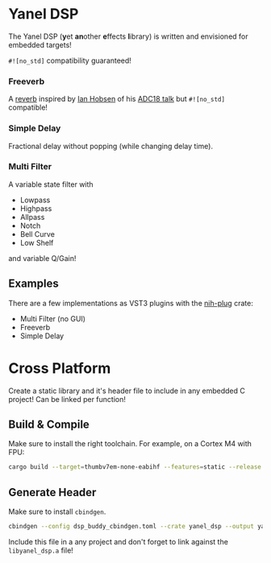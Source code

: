 # Yanel DSP
The Yanel DSP (**y**et **an**other **e**ffects **l**ibrary) is
written and envisioned for embedded targets!

 `#![no_std]` compatibility guaranteed!

### Freeverb
A [reverb](https://github.com/irh/freeverb-rs/) inspired by [Ian Hobsen](https://github.com/irh) of his [ADC18 talk](https://www.youtube.com/watch?v=Yom9E-67bdI) but `#![no_std]` compatible!

### Simple Delay
Fractional delay without popping (while changing delay time).

### Multi Filter
A variable state filter with
- Lowpass
- Highpass
- Allpass
- Notch
- Bell Curve
- Low Shelf

and variable Q/Gain!

## Examples
There are a few implementations as VST3 plugins with the [nih-plug](https://github.com/robbert-vdh/nih-plug) crate:
- Multi Filter (no GUI)
- Freeverb
- Simple Delay

# Cross Platform

Create a static library and it's header file to include in any embedded C project! Can be linked per function!

## Build & Compile

Make sure to install the right toolchain.
For example, on a Cortex M4 with FPU:

```bash
cargo build --target=thumbv7em-none-eabihf --features=static --release
```

## Generate Header

Make sure to install `cbindgen`.

```bash
cbindgen --config dsp_buddy_cbindgen.toml --crate yanel_dsp --output yanel_dsp.h
```

Include this file in a any project and don't forget to link against the `libyanel_dsp.a` file!
